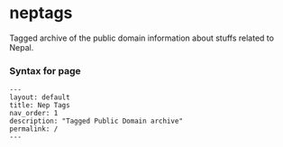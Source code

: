 # neptags
Tagged archive of the public domain information about stuffs related to Nepal. 


### Syntax for page
```
---
layout: default
title: Nep Tags
nav_order: 1
description: "Tagged Public Domain archive"
permalink: /
---
```
